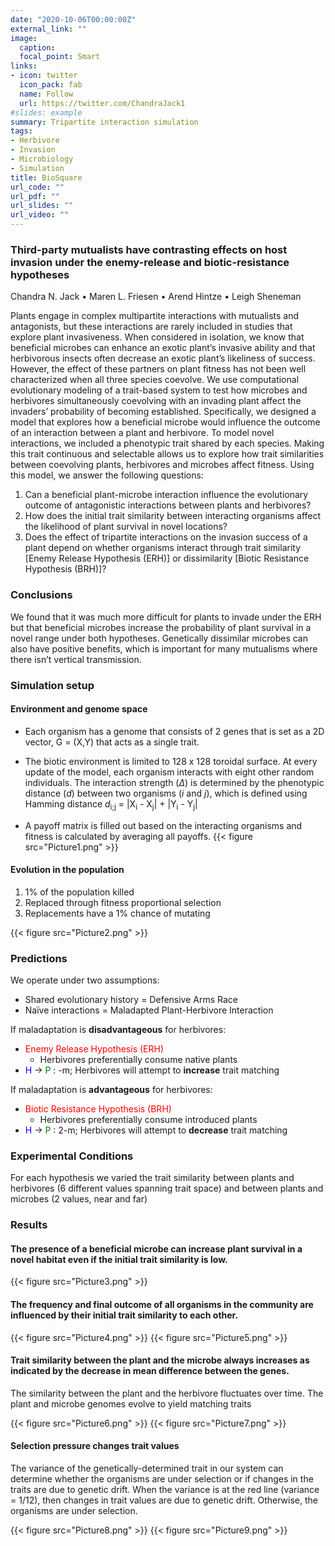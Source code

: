 ```yaml
---
date: "2020-10-06T00:00:00Z"
external_link: ""
image:
  caption: 
  focal_point: Smart
links:
- icon: twitter
  icon_pack: fab
  name: Follow
  url: https://twitter.com/ChandraJack1
#slides: example
summary: Tripartite interaction simulation
tags:
- Herbivore
- Invasion
- Microbiology
- Simulation
title: BioSquare
url_code: ""
url_pdf: ""
url_slides: ""
url_video: ""
---
```



### Third-party mutualists have contrasting effects on host invasion under the enemy-release and biotic-resistance hypotheses

Chandra N. Jack • Maren L. Friesen • Arend Hintze • Leigh Sheneman

Plants engage in complex multipartite interactions with mutualists and antagonists,
but these interactions are rarely included in studies that explore plant invasiveness.
When considered in isolation, we know that beneficial microbes can enhance an exotic
plant’s invasive ability and that herbivorous insects often decrease an exotic plant’s
likeliness of success. However, the effect of these partners on plant fitness has not been
well characterized when all three species coevolve. We use computational evolutionary
modeling of a trait-based system to test how microbes and herbivores simultaneously
coevolving with an invading plant affect the invaders’ probability of becoming established.
Specifically, we designed a model that explores how a beneficial microbe would influence
the outcome of an interaction between a plant and herbivore. To model novel interactions,
we included a phenotypic trait shared by each species. Making this trait continuous and
selectable allows us to explore how trait similarities between coevolving plants, herbivores
and microbes affect fitness. Using this model, we answer the following questions: 
1. Can a beneficial plant-microbe interaction influence the evolutionary outcome of antagonistic interactions between plants and herbivores? 
2. How does the initial trait similarity between interacting organisms affect the likelihood of plant survival in novel locations? 
3. Does the effect of tripartite interactions on the invasion success of a plant depend on whether organisms interact through trait similarity [Enemy Release Hypothesis (ERH)] or dissimilarity [Biotic Resistance Hypothesis (BRH)]?

### Conclusions
We found that it was much more difficult for plants to invade under the ERH but that beneficial microbes increase the probability of plant survival in a novel range under both hypotheses. Genetically dissimilar microbes can also have positive benefits, which is important for many mutualisms where there isn’t vertical transmission.


### Simulation setup

#### Environment and genome space
- Each organism has a genome that consists of 2 genes that is set as a 2D vector, G = (X,Y) that acts as a single trait.
- The biotic environment is limited to 128 x 128 toroidal surface. At every update of the model, each organism interacts with eight other random individuals. The interaction strength ($\Delta$) is determined by the phenotypic distance (*d*) between two organisms (*i* and *j*), which is defined using Hamming distance 
*d*<sub>i;j</sub> = |X<sub>i</sub> - X<sub>j</sub>| + |Y<sub>i</sub> - Y<sub>j</sub>|

- A payoff matrix is filled out based on the interacting organisms and fitness is calculated by averaging all payoffs.
{{< figure src="Picture1.png" >}}


#### Evolution in the population
1. 1% of the population killed
2. Replaced through fitness proportional selection
3. Replacements have a 1% chance of mutating

{{< figure src="Picture2.png" >}}

### Predictions

We operate under two assumptions:
* Shared evolutionary history = Defensive Arms Race
* Naïve interactions = Maladapted Plant-Herbivore Interaction

If maladaptation is **disadvantageous** for herbivores:
- <span style = "color:red;">Enemy Release Hypothesis (ERH)</span>
  - Herbivores preferentially consume native plants
- <span style = "color:blue;">H</span> -> <span style = "color:green;">P </span>: -m; Herbivores will attempt to **increase** trait matching

If maladaptation is **advantageous** for herbivores:
- <span style = "color:red;">Biotic Resistance Hypothesis (BRH)</span> 
  - Herbivores preferentially consume introduced plants
- <span style = "color:blue;">H</span> -> <span style = "color:green;">P </span>: 2-m; Herbivores will attempt to **decrease** trait matching

### Experimental Conditions
For each hypothesis we varied the trait similarity between plants and herbivores (6 different values spanning trait space) and between plants and microbes (2 values, near and far)

### Results


#### The presence of a beneficial microbe can increase plant survival in a novel habitat even if the initial trait similarity is low.
  {{< figure src="Picture3.png" >}}

#### The frequency and final outcome of all organisms in the community are influenced by their initial trait similarity to each other.
{{< figure src="Picture4.png"  >}}
{{< figure src="Picture5.png"  >}}


#### Trait similarity between the plant and the microbe always increases as indicated by the decrease in mean difference between the genes. 
The similarity between the plant and the herbivore fluctuates over time. The plant and microbe genomes evolve to yield matching traits

{{< figure src="Picture6.png"  >}}
{{< figure src="Picture7.png"  >}}


#### Selection pressure changes trait values

The variance of the genetically-determined trait in our system can determine whether the organisms are under selection or if changes in the traits are due to genetic drift. When the variance is at the red line (variance = 1/12), then changes in trait values are due to genetic drift. Otherwise, the organisms are under selection.

{{< figure src="Picture8.png"  >}}
{{< figure src="Picture9.png"  >}}





